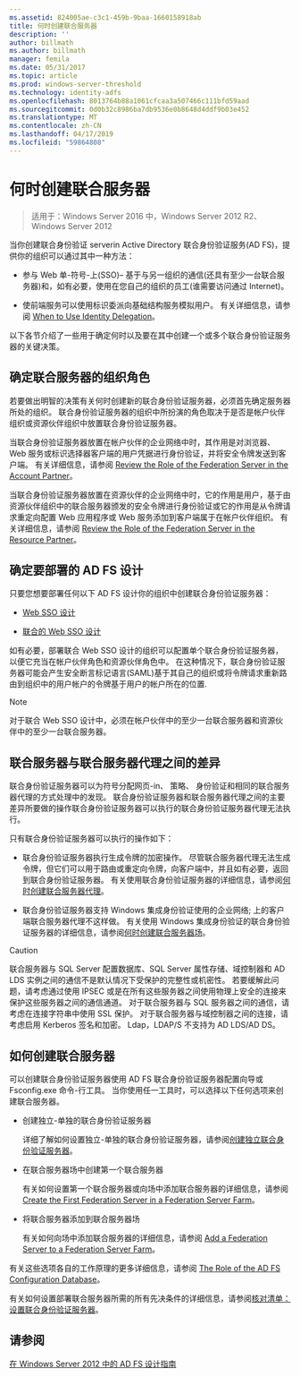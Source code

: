 ```yaml
---
ms.assetid: 824005ae-c3c1-459b-9baa-1660158918ab
title: 何时创建联合服务器
description: ''
author: billmath
ms.author: billmath
manager: femila
ms.date: 05/31/2017
ms.topic: article
ms.prod: windows-server-threshold
ms.technology: identity-adfs
ms.openlocfilehash: 8013764b88a1061cfcaa3a507466c111bfd59aad
ms.sourcegitcommit: 0d0b32c8986ba7db9536e0b8648d4ddf9b03e452
ms.translationtype: MT
ms.contentlocale: zh-CN
ms.lasthandoff: 04/17/2019
ms.locfileid: "59864808"
---
```

# <a name="when-to-create-a-federation-server"></a>何时创建联合服务器

>适用于：Windows Server 2016 中，Windows Server 2012 R2、 Windows Server 2012

当你创建联合身份验证 serverin Active Directory 联合身份验证服务\(AD FS\)，提供你的组织可以通过其中一种方法：  
  
-   参与 Web 单\-符号\-上\(SSO\)– 基于与另一组织的通信\(还具有至少一台联合服务器\)和，如有必要，使用在您自己的组织的员工\(谁需要访问通过 Internet\)。  
  
-   使前端服务可以使用标识委派向基础结构服务模拟用户。 有关详细信息，请参阅 [When to Use Identity Delegation](When-to-Use-Identity-Delegation.md)。  
  
以下各节介绍了一些用于确定何时以及要在其中创建一个或多个联合身份验证服务器的关键决策。  
  
## <a name="determine-the-organizational-role-for-the-federation-server"></a>确定联合服务器的组织角色  
若要做出明智的决策有关何时创建新的联合身份验证服务器，必须首先确定服务器所处的组织。 联合身份验证服务器的组织中所扮演的角色取决于是否是帐户伙伴组织或资源伙伴组织中放置联合身份验证服务器。  
  
当联合身份验证服务器放置在帐户伙伴的企业网络中时，其作用是对浏览器、 Web 服务或标识选择器客户端的用户凭据进行身份验证，并将安全令牌发送到客户端。 有关详细信息，请参阅 [Review the Role of the Federation Server in the Account Partner](Review-the-Role-of-the-Federation-Server-in-the-Account-Partner.md)。  
  
当联合身份验证服务器放置在资源伙伴的企业网络中时，它的作用是用户，基于由资源伙伴组织中的联合服务器颁发的安全令牌进行身份验证或它的作用是从令牌请求重定向配置 Web 应用程序或 Web 服务添加到客户端属于在帐户伙伴组织。 有关详细信息，请参阅 [Review the Role of the Federation Server in the Resource Partner](Review-the-Role-of-the-Federation-Server-in-the-Resource-Partner.md)。  
  
## <a name="determine-which-ad-fs-design-to-deploy"></a>确定要部署的 AD FS 设计  
只要您想要部署任何以下 AD FS 设计你的组织中创建联合身份验证服务器：  
  
-   [Web SSO 设计](Web-SSO-Design.md)  
  
-   [联合的 Web SSO 设计](Federated-Web-SSO-Design.md)  
  
如有必要，部署联合 Web SSO 设计的组织可以配置单个联合身份验证服务器，以便它充当在帐户伙伴角色和资源伙伴角色中。 在这种情况下，联合身份验证服务器可能会产生安全断言标记语言\(SAML\)基于其自己的组织或将令牌请求重新路由到组织中的用户帐户的令牌基于用户的帐户所在的位置.  
  
> [!NOTE]  
> 对于联合 Web SSO 设计中，必须在帐户伙伴中的至少一台联合服务器和资源伙伴中的至少一台联合服务器。  
  
## <a name="differences-between-a-federation-server-and-a-federation-server-proxy"></a>联合服务器与联合服务器代理之间的差异  
联合身份验证服务器可以为符号分配网页\-in、 策略、 身份验证和相同的联合服务器代理的方式处理中的发现。 联合身份验证服务器和联合服务器代理之间的主要差异所要做的操作联合身份验证服务器可以执行的联合身份验证服务器代理无法执行。  
  
只有联合身份验证服务器可以执行的操作如下：  
  
-   联合身份验证服务器执行生成令牌的加密操作。 尽管联合服务器代理无法生成令牌，但它们可以用于路由或重定向令牌，向客户端中，并且如有必要，返回到联合身份验证服务器。 有关使用联合身份验证服务器的详细信息，请参阅[何时创建联合服务器代理](When-to-Create-a-Federation-Server-Proxy.md)。  
  
-   联合身份验证服务器支持 Windows 集成身份验证使用的企业网络; 上的客户端联合服务器代理不这样做。 有关使用 Windows 集成身份验证的联合身份验证服务器的详细信息，请参阅[何时创建联合服务器场](When-to-Create-a-Federation-Server-Farm.md)。  
  
> [!CAUTION]  
> 联合服务器与 SQL Server 配置数据库、SQL Server 属性存储、域控制器和 AD LDS 实例之间的通信不是默认情况下受保护的完整性或机密性。 若要缓解此问题，请考虑通过使用 IPSEC 或是在所有这些服务器之间使用物理上安全的连接来保护这些服务器之间的通信通道。 对于联合服务器与 SQL 服务器之间的通信，请考虑在连接字符串中使用 SSL 保护。 对于联合服务器与域控制器之间的连接，请考虑启用 Kerberos 签名和加密。 Ldap，LDAP\/S 不支持为 AD LDS\/AD DS。  
  
## <a name="how-to-create-a-federation-server"></a>如何创建联合服务器  
可以创建联合身份验证服务器使用 AD FS 联合身份验证服务器配置向导或 Fsconfig.exe 命令\-行工具。 当你使用任一工具时，可以选择以下任何选项来创建联合服务器。  
  
-   创建独立\-单独的联合身份验证服务器  
  
    详细了解如何设置独立\-单独的联合身份验证服务器，请参阅[创建独立联合身份验证服务器](../../ad-fs/deployment/Create-a-Stand-Alone-Federation-Server.md)。  
  
-   在联合服务器场中创建第一个联合服务器  
  
    有关如何设置第一个联合服务器或向场中添加联合服务器的详细信息，请参阅 [Create the First Federation Server in a Federation Server Farm](../../ad-fs/deployment/Create-the-First-Federation-Server-in-a-Federation-Server-Farm.md)。  
  
-   将联合服务器添加到联合服务器场  
  
    有关如何向场中添加联合服务器的详细信息，请参阅 [Add a Federation Server to a Federation Server Farm](../../ad-fs/deployment/Add-a-Federation-Server-to-a-Federation-Server-Farm.md)。  
  
有关这些选项各自的工作原理的更多详细信息，请参阅 [The Role of the AD FS Configuration Database](../../ad-fs/technical-reference/The-Role-of-the-AD-FS-Configuration-Database.md)。  
  
有关如何设置部署联合服务器所需的所有先决条件的详细信息，请参阅[核对清单：设置联合身份验证服务器](../../ad-fs/deployment/Checklist--Setting-Up-a-Federation-Server.md)。  
  
## <a name="see-also"></a>请参阅
[在 Windows Server 2012 中的 AD FS 设计指南](AD-FS-Design-Guide-in-Windows-Server-2012.md)

